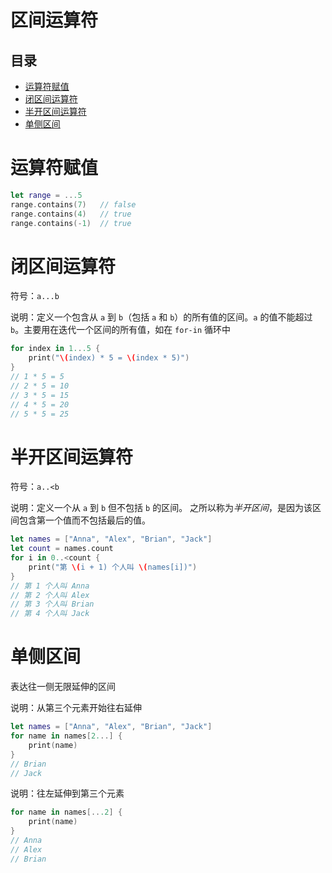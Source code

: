 # 区间运算符

## 目录

-   [运算符赋值](#运算符赋值)
-   [闭区间运算符](#闭区间运算符)
-   [半开区间运算符](#半开区间运算符)
-   [单侧区间](#单侧区间)

# 运算符赋值

```swift
let range = ...5
range.contains(7)   // false
range.contains(4)   // true
range.contains(-1)  // true
```

# 闭区间运算符

符号：`a...b`

说明：定义一个包含从 `a` 到 `b`（包括 `a` 和 `b`）的所有值的区间。`a` 的值不能超过 `b`。主要用在迭代一个区间的所有值，如在 `for-in` 循环中

```swift
for index in 1...5 {
	print("\(index) * 5 = \(index * 5)")
}
// 1 * 5 = 5
// 2 * 5 = 10
// 3 * 5 = 15
// 4 * 5 = 20
// 5 * 5 = 25
```

# 半开区间运算符

符号：`a..<b`

说明：定义一个从 `a` 到 `b` 但不包括 `b` 的区间。 之所以称为*半开区间*，是因为该区间包含第一个值而不包括最后的值。

```swift
let names = ["Anna", "Alex", "Brian", "Jack"]
let count = names.count
for i in 0..<count {
	print("第 \(i + 1) 个人叫 \(names[i])")
}
// 第 1 个人叫 Anna
// 第 2 个人叫 Alex
// 第 3 个人叫 Brian
// 第 4 个人叫 Jack
```

# 单侧区间

表达往一侧无限延伸的区间

说明：从第三个元素开始往右延伸

```swift
let names = ["Anna", "Alex", "Brian", "Jack"]
for name in names[2...] {
    print(name)
}
// Brian
// Jack
```

说明：往左延伸到第三个元素

```swift
for name in names[...2] {
    print(name)
}
// Anna
// Alex
// Brian
```
